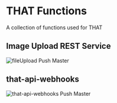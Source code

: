 # THAT Functions

A collection of functions used for THAT

## Image Upload REST Service

![fileUpload Push Master](https://github.com/ThatConference/that-api-functions/workflows/fileUpload%20Push%20Master/badge.svg?branch=master)

## that-api-webhooks

![that-api-webhooks Push Master](https://github.com/ThatConference/that-api-functions/workflows/that-api-webhooks%20Push%20Master/badge.svg?branch=master)
